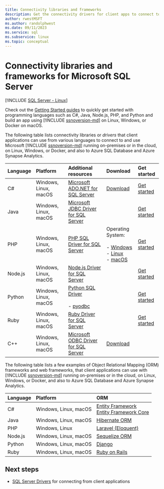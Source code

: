 ```yaml
---
title: Connectivity libraries and frameworks
description: Get the connectivity drivers for client apps to connect to Azure SQL, Microsoft SQL Server, running on-premises, in the cloud, on Linux or Windows, or in containers.
author: rwestMSFT
ms.author: randolphwest
ms.date: 09/11/2023
ms.service: sql
ms.subservice: linux
ms.topic: conceptual
---
```

# Connectivity libraries and frameworks for Microsoft SQL Server

[!INCLUDE [SQL Server - Linux](../includes/applies-to-version/sql-linux.md)]

Check out the [Getting Started guides](../connect/sql-data-developer.md) to quickly get started with programming languages such as C#, Java, Node.js, PHP, and Python and build an app using [!INCLUDE [ssnoversion-md](../includes/ssnoversion-md.md)] on Linux, Windows, or Docker on macOS.

The following table lists connectivity libraries or *drivers* that client applications can use from various languages to connect to and use Microsoft [!INCLUDE [ssnoversion-md](../includes/ssnoversion-md.md)] running on-premises or in the cloud, on Linux, Windows, or Docker, and also to Azure SQL Database and Azure Synapse Analytics.

| Language | Platform | Additional resources | Download | Get started |
| :-- | :-- | :-- | :-- | :-- |
| C# | Windows, Linux, macOS | [Microsoft ADO.NET for SQL Server](../connect/ado-net/microsoft-ado-net-sql-server.md) | [Download](https://msdn.microsoft.com/vstudio/aa496123.aspx) | [Get started](../connect/ado-net/microsoft-ado-net-sql-server.md) |
| Java | Windows, Linux, macOS | [Microsoft JDBC Driver for SQL Server](../connect/jdbc/microsoft-jdbc-driver-for-sql-server.md) | | [Get started](../connect/jdbc/microsoft-jdbc-driver-for-sql-server.md) |
| PHP | Windows, Linux, macOS | [PHP SQL Driver for SQL Server](../connect/php/microsoft-php-driver-for-sql-server.md) | Operating System:<br /><br />- [Windows](https://www.microsoft.com/download/details.aspx?id=20098)<br />- [Linux](https://github.com/Microsoft/msphpsql/tree/dev#install-unix)<br />\- [macOS](https://github.com/Microsoft/msphpsql/tree/dev#install-unix) | [Get started](../connect/php/microsoft-php-driver-for-sql-server.md) |
| Node.js | Windows, Linux, macOS | [Node.js Driver for SQL Server](../connect/node-js/node-js-driver-for-sql-server.md) | | [Get started](../connect/node-js/node-js-driver-for-sql-server.md) |
| Python | Windows, Linux, macOS | [Python SQL Driver](../connect/python/python-driver-for-sql-server.md)<br /><br />- [pyodbc](../connect/python/pyodbc/step-1-configure-development-environment-for-pyodbc-python-development.md) | | [Get started](../connect/python/python-driver-for-sql-server.md) |
| Ruby | Windows, Linux, macOS | [Ruby Driver for SQL Server](../connect/ruby/ruby-driver-for-sql-server.md) | | [Get started](../connect/ruby/ruby-driver-for-sql-server.md) |
| C++ | Windows, Linux, macOS | [Microsoft ODBC Driver for SQL Server](../connect/odbc/microsoft-odbc-driver-for-sql-server.md) | [Download](../connect/odbc/microsoft-odbc-driver-for-sql-server.md) | |

The following table lists a few examples of Object Relational Mapping (ORM) frameworks and web frameworks, that client applications can use with [!INCLUDE [ssnoversion-md](../includes/ssnoversion-md.md)] running on-premises or in the cloud, on Linux, Windows, or Docker, and also to Azure SQL Database and Azure Synapse Analytics.

| Language | Platform | ORM |
| :-- | :-- | :-- |
| C# | Windows, Linux, macOS | [Entity Framework](/ef)<br />[Entity Framework Core](/ef/core/index) |
| Java | Windows, Linux, macOS | [Hibernate ORM](https://hibernate.org/orm) |
| PHP | Windows, Linux | [Laravel (Eloquent)](https://laravel.com/docs/5.0/eloquent) |
| Node.js | Windows, Linux, macOS | [Sequelize ORM](http://sequelize.org/) |
| Python | Windows, Linux, macOS | [Django](https://www.djangoproject.com/) |
| Ruby | Windows, Linux, macOS | [Ruby on Rails](https://rubyonrails.org/) |

## Next steps

- [SQL Server Drivers](../connect/sql-connection-libraries.md) for connecting from client applications
